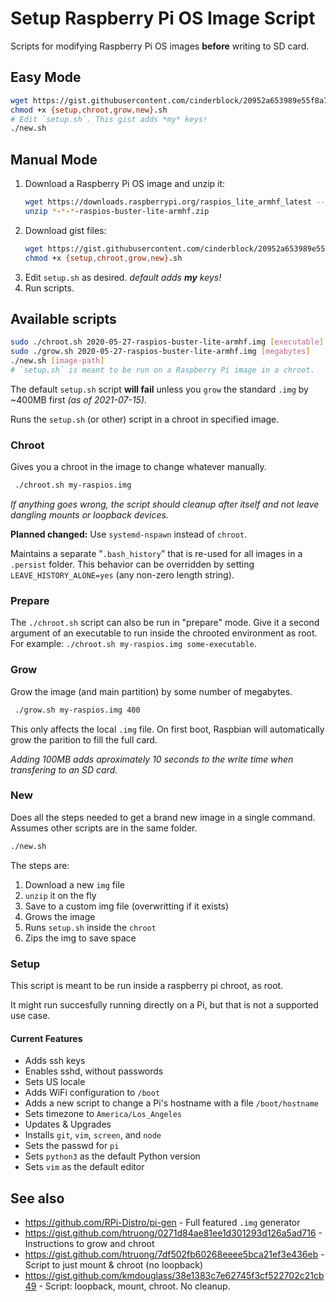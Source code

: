 # Setup Raspberry Pi OS Image Script

Scripts for modifying Raspberry Pi OS images **before** writing to SD card.

## Easy Mode

```bash
wget https://gist.githubusercontent.com/cinderblock/20952a653989e55f8a7770a0ca2348a8/raw/{setup,chroot,grow,new}.sh --timestamping --quiet
chmod +x {setup,chroot,grow,new}.sh
# Edit `setup.sh`. This gist adds *my* keys!
./new.sh
```

## Manual Mode

1. Download a Raspberry Pi OS image and unzip it: 
   ```bash
   wget https://downloads.raspberrypi.org/raspios_lite_armhf_latest --trust-server-names --timestamping --quiet
   unzip *-*-*-raspios-buster-lite-armhf.zip
   ```
2. Download gist files:
   ```bash
   wget https://gist.githubusercontent.com/cinderblock/20952a653989e55f8a7770a0ca2348a8/raw/{setup,chroot,grow,new}.sh --timestamping --quiet
   chmod +x {setup,chroot,grow,new}.sh
   ```
3. Edit `setup.sh` as desired. *default adds **my** keys!*
4. Run scripts.

## Available scripts

```bash
sudo ./chroot.sh 2020-05-27-raspios-buster-lite-armhf.img [executable] [mount point]
sudo ./grow.sh 2020-05-27-raspios-buster-lite-armhf.img [megabytes]
./new.sh [image-path]
# `setup.sh` is meant to be run on a Raspberry Pi image in a chroot.
```

The default `setup.sh` script **will fail** unless you `grow` the standard `.img` by ~400MB first *(as of 2021-07-15)*.

Runs the `setup.sh` (or other) script in a chroot in specified image.

### Chroot

Gives you a chroot in the image to change whatever manually.

```bash
 ./chroot.sh my-raspios.img
 ```

 *If anything goes wrong, the script should cleanup after itself and not leave dangling mounts or loopback devices.*

**Planned changed:** Use `systemd-nspawn` instead of `chroot`.

Maintains a separate "`.bash_history`" that is re-used for all images in a `.persist` folder.
This behavior can be overridden by setting `LEAVE_HISTORY_ALONE=yes` (any non-zero length string).

### Prepare

The `./chroot.sh` script can also be run in "prepare" mode.
Give it a second argument of an executable to run inside the chrooted environment as root.
For example: `./chroot.sh my-raspios.img some-executable`.

### Grow

Grow the image (and main partition) by some number of megabytes.

```bash
 ./grow.sh my-raspios.img 400
 ```

This only affects the local `.img` file. On first boot, Raspbian will automatically grow the parition to fill the full card.

*Adding 100MB adds aproximately 10 seconds to the write time when transfering to an SD card.*

### New

Does all the steps needed to get a brand new image in a single command.
Assumes other scripts are in the same folder.

```bash
./new.sh
```

The steps are:

1. Download a new `img` file
2. `unzip` it on the fly
3. Save to a custom img file (overwritting if it exists)
4. Grows the image
5. Runs `setup.sh` inside the `chroot`
6. Zips the img to save space

### Setup

This script is meant to be run inside a raspberry pi chroot, as root.

It might run succesfully running directly on a Pi, but that is not a supported use case.

#### Current Features

- Adds ssh keys
- Enables sshd, without passwords
- Sets US locale
- Adds WiFi configuration to `/boot`
- Adds a new script to change a Pi's hostname with a file `/boot/hostname`
- Sets timezone to `America/Los_Angeles`
- Updates & Upgrades
- Installs `git`, `vim`, `screen`, and `node`
- Sets the passwd for `pi`
- Sets `python3` as the default Python version
- Sets `vim` as the default editor

## See also

- https://github.com/RPi-Distro/pi-gen - Full featured `.img` generator
- https://gist.github.com/htruong/0271d84ae81ee1d301293d126a5ad716 - Instructions to grow and chroot
- https://gist.github.com/htruong/7df502fb60268eeee5bca21ef3e436eb - Script to just mount & chroot (no loopback)
- https://gist.github.com/kmdouglass/38e1383c7e62745f3cf522702c21cb49 - Script: loopback, mount, chroot. No cleanup.
